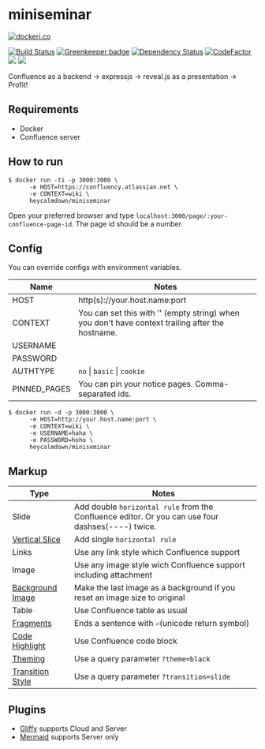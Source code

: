 # miniseminar

[![dockeri.co](http://dockeri.co/image/heycalmdown/miniseminar)](https://registry.hub.docker.com/heycalmdown/miniseminar/)

[![Build Status](https://travis-ci.org/heycalmdown/miniseminar.svg?branch=release-1.0)](https://travis-ci.org/heycalmdown/miniseminar)
[![Greenkeeper badge](https://badges.greenkeeper.io/heycalmdown/miniseminar.svg)](https://greenkeeper.io/)
[![Dependency Status](https://david-dm.org/heycalmdown/miniseminar/status.svg)](https://david-dm.org/heycalmdown/miniseminar)
[![CodeFactor](https://www.codefactor.io/repository/github/heycalmdown/miniseminar/badge)](https://www.codefactor.io/repository/github/heycalmdown/miniseminar)
[![](https://images.microbadger.com/badges/image/heycalmdown/miniseminar:1.0.svg)](https://microbadger.com/images/heycalmdown/miniseminar:1.0 "Get your own image badge on microbadger.com")
[![](https://images.microbadger.com/badges/version/heycalmdown/miniseminar:1.0.svg)](https://microbadger.com/images/heycalmdown/miniseminar:1.0 "Get your own version badge on microbadger.com")


Confluence as a backend -> expressjs -> reveal.js as a presentation -> Profit!

## Requirements

* Docker
* Confluence server

## How to run

```
$ docker run -ti -p 3000:3000 \
      -e HOST=https://confluency.atlassian.net \
      -e CONTEXT=wiki \
      heycalmdown/miniseminar
```

Open your preferred browser and type `localhost:3000/page/:your-confluence-page-id`. The page id should be a number.

## Config

You can override configs with environment variables.

Name         | Notes
------------ | -----
HOST         | http(s)://your.host.name:port
CONTEXT      | You can set this with '' (empty string) when you don't have context trailing after the hostname.
USERNAME     |
PASSWORD     |
AUTHTYPE     | `no` \| `basic` \| `cookie`
PINNED_PAGES | You can pin your notice pages. Comma-separated ids. 
 
```
$ docker run -d -p 3000:3000 \
      -e HOST=http://your.host.name:port \
      -e CONTEXT=wiki \
      -e USERNAME=haha \
      -e PASSWORD=hoho \
      heycalmdown/miniseminar
```

## Markup

Type             | Notes
---------------- | -----
Slide            | Add double `horizontal rule` from the Confluence editor. Or you can use four dashses(----) twice.
[Vertical Slice](https://revealjs.com/#/2)   | Add single `horizontal rule`
Links            | Use any link style which Confluence support
Image            | Use any image style wich Confluence support including attachment
[Background Image](https://revealjs.com/#/10/1) | Make the last image as a background if you reset an image size to original
Table            | Use Confluence table as usual
[Fragments](https://revealjs.com/#/fragments)        | Ends a sentence with `⏎`(unicode return symbol)
[Code Highlight](https://revealjs.com/#/13) | Use Confluence code block |
[Theming](https://revealjs.com/#/themes)          | Use a query parameter `?theme=black`
[Transition Style](https://revealjs.com/#/transitions) | Use a query parameter `?transition=slide`


## Plugins

* [Gliffy](https://marketplace.atlassian.com/plugins/com.gliffy.integration.confluence/cloud/overview) supports Cloud and Server
* [Mermaid](https://marketplace.atlassian.com/plugins/org.anvard.atlassian.mermaid-plugin/server/overview) supports Server only
